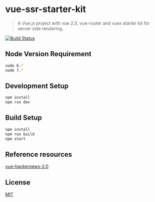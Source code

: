 # vue-ssr-starter-kit

> A Vue.js project with vue 2.0, vue-router and vuex starter kit for server side rendering.

[![Build Status](https://travis-ci.org/doabit/vue-ssr-starter-kit.svg?branch=master)](https://travis-ci.org/doabit/vue-ssr-starter-kit)

## Node Version Requirement

```bash
node 6.*
node 7.*
```

## Development Setup

```bash
npm install
npm run dev
```

## Build Setup

```bash
npm install
npm run build
npm start
```

## Reference resources

[vue-hackernews-2.0](https://github.com/vuejs/vue-hackernews-2.0)

## License

[MIT](http://opensource.org/licenses/MIT)
